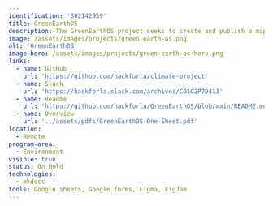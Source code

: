 ```yaml
---
identification: '302142959'
title: GreenEarthOS
description: The GreenEarthOS project seeks to create and publish a map of the current climate project support landscape including gaps. Once the landscape has been created the project will work to create visible guidance for open source projects and project ideators on how to navigate the landscape and connect with players at every appropriate stage (recruiting, mentoring, partnerships, packaging and funding) ; thereby reducing barriers to currently under represented communities.
image: /assets/images/projects/green-earth-os.png
alt: 'GreenEarthOS'
image-hero: /assets/images/projects/green-earth-os-hero.png
links:
  - name: GitHub
    url: 'https://github.com/hackforla/climate-project'
  - name: Slack
    url: 'https://hackforla.slack.com/archives/C01C2P7D413'
  - name: Readme
    url: 'https://github.com/hackforla/GreenEarthOS/blob/main/README.md'
  - name: Overview
    url: '../assets/pdfs/GreenEarthOS-One-Sheet.pdf'
location:
  - Remote
program-area:
  - Environment
visible: true
status: On Hold
technologies:
  - mkdocs
tools: Google sheets, Google forms, Figma, FigJam
---
```

